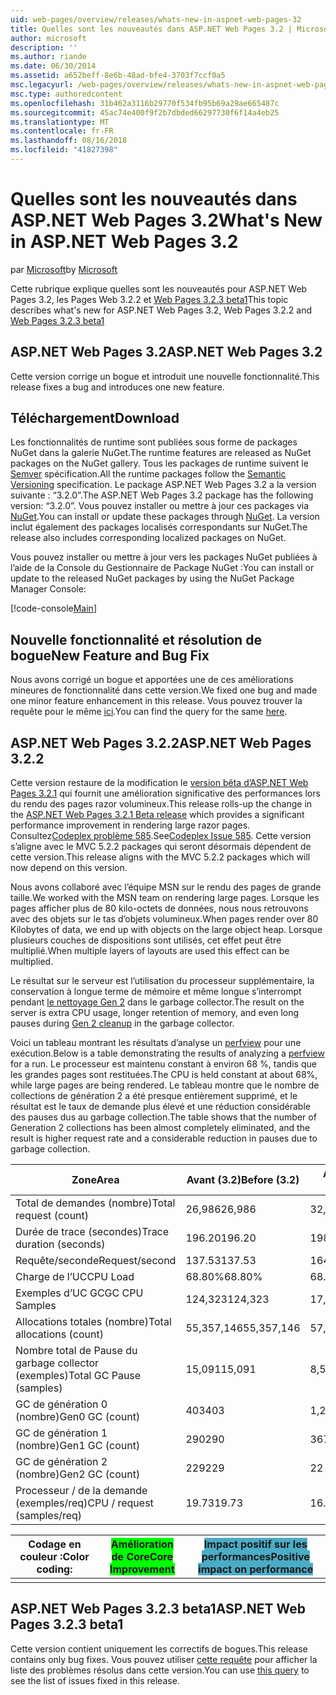 ```yaml
---
uid: web-pages/overview/releases/whats-new-in-aspnet-web-pages-32
title: Quelles sont les nouveautés dans ASP.NET Web Pages 3.2 | Microsoft Docs
author: microsoft
description: ''
ms.author: riande
ms.date: 06/30/2014
ms.assetid: a652beff-8e6b-48ad-bfe4-3703f7ccf0a5
msc.legacyurl: /web-pages/overview/releases/whats-new-in-aspnet-web-pages-32
msc.type: authoredcontent
ms.openlocfilehash: 31b462a3116b29770f534fb95b69a29ae665487c
ms.sourcegitcommit: 45ac74e400f9f2b7dbded66297730f6f14a4eb25
ms.translationtype: MT
ms.contentlocale: fr-FR
ms.lasthandoff: 08/16/2018
ms.locfileid: "41827398"
---
```

<a name="whats-new-in-aspnet-web-pages-32"></a><span data-ttu-id="9e86d-102">Quelles sont les nouveautés dans ASP.NET Web Pages 3.2</span><span class="sxs-lookup"><span data-stu-id="9e86d-102">What's New in ASP.NET Web Pages 3.2</span></span>
====================
<span data-ttu-id="9e86d-103">par [Microsoft](https://github.com/microsoft)</span><span class="sxs-lookup"><span data-stu-id="9e86d-103">by [Microsoft](https://github.com/microsoft)</span></span>

<span data-ttu-id="9e86d-104">Cette rubrique explique quelles sont les nouveautés pour ASP.NET Web Pages 3.2, les Pages Web 3.2.2 et [Web Pages 3.2.3 beta1](https://blogs.msdn.com/b/webdev/archive/2014/12/17/asp-net-mvc-5-2-3-web-pages-5-2-3-and-web-api-5-2-3-beta-releases.aspx)</span><span class="sxs-lookup"><span data-stu-id="9e86d-104">This topic describes what's new for ASP.NET Web Pages 3.2, Web Pages 3.2.2 and [Web Pages 3.2.3 beta1](https://blogs.msdn.com/b/webdev/archive/2014/12/17/asp-net-mvc-5-2-3-web-pages-5-2-3-and-web-api-5-2-3-beta-releases.aspx)</span></span>

## <a name="aspnet-web-pages-32"></a><span data-ttu-id="9e86d-105">ASP.NET Web Pages 3.2</span><span class="sxs-lookup"><span data-stu-id="9e86d-105">ASP.NET Web Pages 3.2</span></span>

<span data-ttu-id="9e86d-106">Cette version corrige un bogue et introduit une nouvelle fonctionnalité.</span><span class="sxs-lookup"><span data-stu-id="9e86d-106">This release fixes a bug and introduces one new feature.</span></span>

## <a name="download"></a><span data-ttu-id="9e86d-107">Téléchargement</span><span class="sxs-lookup"><span data-stu-id="9e86d-107">Download</span></span>

<span data-ttu-id="9e86d-108">Les fonctionnalités de runtime sont publiées sous forme de packages NuGet dans la galerie NuGet.</span><span class="sxs-lookup"><span data-stu-id="9e86d-108">The runtime features are released as NuGet packages on the NuGet gallery.</span></span> <span data-ttu-id="9e86d-109">Tous les packages de runtime suivent le [Semver](http://semver.org/) spécification.</span><span class="sxs-lookup"><span data-stu-id="9e86d-109">All the runtime packages follow the [Semantic Versioning](http://semver.org/) specification.</span></span> <span data-ttu-id="9e86d-110">Le package ASP.NET Web Pages 3.2 a la version suivante : &ldquo;3.2.0&rdquo;.</span><span class="sxs-lookup"><span data-stu-id="9e86d-110">The ASP.NET Web Pages 3.2 package has the following version: &ldquo;3.2.0&rdquo;.</span></span> <span data-ttu-id="9e86d-111">Vous pouvez installer ou mettre à jour ces packages via [NuGet](http://www.nuget.org/packages/Microsoft.AspNet.WebPages/).</span><span class="sxs-lookup"><span data-stu-id="9e86d-111">You can install or update these packages through [NuGet](http://www.nuget.org/packages/Microsoft.AspNet.WebPages/).</span></span> <span data-ttu-id="9e86d-112">La version inclut également des packages localisés correspondants sur NuGet.</span><span class="sxs-lookup"><span data-stu-id="9e86d-112">The release also includes corresponding localized packages on NuGet.</span></span>

<span data-ttu-id="9e86d-113">Vous pouvez installer ou mettre à jour vers les packages NuGet publiées à l’aide de la Console du Gestionnaire de Package NuGet :</span><span class="sxs-lookup"><span data-stu-id="9e86d-113">You can install or update to the released NuGet packages by using the NuGet Package Manager Console:</span></span>

[!code-console[Main](whats-new-in-aspnet-web-pages-32/samples/sample1.cmd)]

## <a name="new-feature-and-bug-fix"></a><span data-ttu-id="9e86d-114">Nouvelle fonctionnalité et résolution de bogue</span><span class="sxs-lookup"><span data-stu-id="9e86d-114">New Feature and Bug Fix</span></span>

<span data-ttu-id="9e86d-115">Nous avons corrigé un bogue et apportées une de ces améliorations mineures de fonctionnalité dans cette version.</span><span class="sxs-lookup"><span data-stu-id="9e86d-115">We fixed one bug and made one minor feature enhancement in this release.</span></span> <span data-ttu-id="9e86d-116">Vous pouvez trouver la requête pour le même [ici](https://aspnetwebstack.codeplex.com/workitem/list/advanced?keyword=&amp;status=Closed&amp;type=All&amp;priority=All&amp;release=v5.2%20RC|v5.2%20RTM&amp;assignedTo=All&amp;component=Web%20Pages%2FRazor&amp;sortField=Id&amp;sortDirection=Descending&amp;page=0&amp;reasonClosed=Fixed).</span><span class="sxs-lookup"><span data-stu-id="9e86d-116">You can find the query for the same [here](https://aspnetwebstack.codeplex.com/workitem/list/advanced?keyword=&amp;status=Closed&amp;type=All&amp;priority=All&amp;release=v5.2%20RC|v5.2%20RTM&amp;assignedTo=All&amp;component=Web%20Pages%2FRazor&amp;sortField=Id&amp;sortDirection=Descending&amp;page=0&amp;reasonClosed=Fixed).</span></span>

## <a name="aspnet-web-pages-322"></a><span data-ttu-id="9e86d-117">ASP.NET Web Pages 3.2.2</span><span class="sxs-lookup"><span data-stu-id="9e86d-117">ASP.NET Web Pages 3.2.2</span></span>

<span data-ttu-id="9e86d-118">Cette version restaure de la modification le [version bêta d’ASP.NET Web Pages 3.2.1](https://blogs.msdn.com/b/webdev/archive/2014/07/28/announcing-the-beta-release-of-web-pages-3-2-1.aspx) qui fournit une amélioration significative des performances lors du rendu des pages razor volumineux.</span><span class="sxs-lookup"><span data-stu-id="9e86d-118">This release rolls-up the change in the [ASP.NET Web Pages 3.2.1 Beta release](https://blogs.msdn.com/b/webdev/archive/2014/07/28/announcing-the-beta-release-of-web-pages-3-2-1.aspx) which provides a significant performance improvement in rendering large razor pages.</span></span> <span data-ttu-id="9e86d-119">Consultez[Codeplex problème 585](https://aspnetwebstack.codeplex.com/workitem/585).</span><span class="sxs-lookup"><span data-stu-id="9e86d-119">See[Codeplex Issue 585](https://aspnetwebstack.codeplex.com/workitem/585).</span></span> <span data-ttu-id="9e86d-120">Cette version s’aligne avec le MVC 5.2.2 packages qui seront désormais dépendent de cette version.</span><span class="sxs-lookup"><span data-stu-id="9e86d-120">This release aligns with the MVC 5.2.2 packages which will now depend on this version.</span></span>

<span data-ttu-id="9e86d-121">Nous avons collaboré avec l’équipe MSN sur le rendu des pages de grande taille.</span><span class="sxs-lookup"><span data-stu-id="9e86d-121">We worked with the MSN team on rendering large pages.</span></span> <span data-ttu-id="9e86d-122">Lorsque les pages afficher plus de 80 kilo-octets de données, nous nous retrouvons avec des objets sur le tas d’objets volumineux.</span><span class="sxs-lookup"><span data-stu-id="9e86d-122">When pages render over 80 Kilobytes of data, we end up with objects on the large object heap.</span></span> <span data-ttu-id="9e86d-123">Lorsque plusieurs couches de dispositions sont utilisés, cet effet peut être multiplié.</span><span class="sxs-lookup"><span data-stu-id="9e86d-123">When multiple layers of layouts are used this effect can be multiplied.</span></span>

<span data-ttu-id="9e86d-124">Le résultat sur le serveur est l’utilisation du processeur supplémentaire, la conservation à longue terme de mémoire et même longue s’interrompt pendant [le nettoyage Gen 2](https://msdn.microsoft.com/en-us/library/ms973837.aspx) dans le garbage collector.</span><span class="sxs-lookup"><span data-stu-id="9e86d-124">The result on the server is extra CPU usage, longer retention of memory, and even long pauses during [Gen 2 cleanup](https://msdn.microsoft.com/en-us/library/ms973837.aspx) in the garbage collector.</span></span>

<span data-ttu-id="9e86d-125">Voici un tableau montrant les résultats d’analyse un [perfview](https://channel9.msdn.com/Series/PerfView-Tutorial) pour une exécution.</span><span class="sxs-lookup"><span data-stu-id="9e86d-125">Below is a table demonstrating the results of analyzing a [perfview](https://channel9.msdn.com/Series/PerfView-Tutorial) for a run.</span></span> <span data-ttu-id="9e86d-126">Le processeur est maintenu constant à environ 68 %, tandis que les grandes pages sont restituées.</span><span class="sxs-lookup"><span data-stu-id="9e86d-126">The CPU is held constant at about 68%, while large pages are being rendered.</span></span> <span data-ttu-id="9e86d-127">Le tableau montre que le nombre de collections de génération 2 a été presque entièrement supprimé, et le résultat est le taux de demande plus élevé et une réduction considérable des pauses dus au garbage collection.</span><span class="sxs-lookup"><span data-stu-id="9e86d-127">The table shows that the number of Generation 2 collections has been almost completely eliminated, and the result is higher request rate and a considerable reduction in pauses due to garbage collection.</span></span>

| <span data-ttu-id="9e86d-128">**Zone**</span><span class="sxs-lookup"><span data-stu-id="9e86d-128">**Area**</span></span> | <span data-ttu-id="9e86d-129">**Avant (3.2)**</span><span class="sxs-lookup"><span data-stu-id="9e86d-129">**Before (3.2)**</span></span> | <span data-ttu-id="9e86d-130">**Après (3.2.1)**</span><span class="sxs-lookup"><span data-stu-id="9e86d-130">**After (3.2.1)**</span></span> | <span data-ttu-id="9e86d-131">**% De delta**</span><span class="sxs-lookup"><span data-stu-id="9e86d-131">**Delta %**</span></span> |
| --- | --- | --- | --- |
| <span data-ttu-id="9e86d-132">Total de demandes (nombre)</span><span class="sxs-lookup"><span data-stu-id="9e86d-132">Total request (count)</span></span> | <span data-ttu-id="9e86d-133">26,986</span><span class="sxs-lookup"><span data-stu-id="9e86d-133">26,986</span></span> | <span data-ttu-id="9e86d-134">32,591</span><span class="sxs-lookup"><span data-stu-id="9e86d-134">32,591</span></span> | <span data-ttu-id="9e86d-135"><font style="background-color: #4bacc6">20.80%</font></span><span class="sxs-lookup"><span data-stu-id="9e86d-135"><font style="background-color: #4bacc6">20.80%</font></span></span> |
| <span data-ttu-id="9e86d-136">Durée de trace (secondes)</span><span class="sxs-lookup"><span data-stu-id="9e86d-136">Trace duration (seconds)</span></span> | <span data-ttu-id="9e86d-137">196.20</span><span class="sxs-lookup"><span data-stu-id="9e86d-137">196.20</span></span> | <span data-ttu-id="9e86d-138">198.60</span><span class="sxs-lookup"><span data-stu-id="9e86d-138">198.60</span></span> | <span data-ttu-id="9e86d-139">1.20%</span><span class="sxs-lookup"><span data-stu-id="9e86d-139">1.20%</span></span> |
| <span data-ttu-id="9e86d-140">Requête/seconde</span><span class="sxs-lookup"><span data-stu-id="9e86d-140">Request/second</span></span> | <span data-ttu-id="9e86d-141">137.53</span><span class="sxs-lookup"><span data-stu-id="9e86d-141">137.53</span></span> | <span data-ttu-id="9e86d-142">164.10</span><span class="sxs-lookup"><span data-stu-id="9e86d-142">164.10</span></span> | <span data-ttu-id="9e86d-143"><font style="background-color: #4bacc6">19.30%</font></span><span class="sxs-lookup"><span data-stu-id="9e86d-143"><font style="background-color: #4bacc6">19.30%</font></span></span> |
| <span data-ttu-id="9e86d-144">Charge de l’UC</span><span class="sxs-lookup"><span data-stu-id="9e86d-144">CPU Load</span></span> | <span data-ttu-id="9e86d-145">68.80%</span><span class="sxs-lookup"><span data-stu-id="9e86d-145">68.80%</span></span> | <span data-ttu-id="9e86d-146">68.50%</span><span class="sxs-lookup"><span data-stu-id="9e86d-146">68.50%</span></span> |  <span data-ttu-id="9e86d-147">-0.40%</span><span class="sxs-lookup"><span data-stu-id="9e86d-147">-0.40%</span></span> |
| <span data-ttu-id="9e86d-148">Exemples d’UC GC</span><span class="sxs-lookup"><span data-stu-id="9e86d-148">GC CPU Samples</span></span> | <span data-ttu-id="9e86d-149">124,323</span><span class="sxs-lookup"><span data-stu-id="9e86d-149">124,323</span></span> | <span data-ttu-id="9e86d-150">17,543</span><span class="sxs-lookup"><span data-stu-id="9e86d-150">17,543</span></span> | <span data-ttu-id="9e86d-151"><font style="background-color: #4bacc6">-85.90%</font></span><span class="sxs-lookup"><span data-stu-id="9e86d-151"><font style="background-color: #4bacc6">-85.90%</font></span></span> |
| <span data-ttu-id="9e86d-152">Allocations totales (nombre)</span><span class="sxs-lookup"><span data-stu-id="9e86d-152">Total allocations (count)</span></span> | <span data-ttu-id="9e86d-153">55,357,146</span><span class="sxs-lookup"><span data-stu-id="9e86d-153">55,357,146</span></span> | <span data-ttu-id="9e86d-154">57,222,949</span><span class="sxs-lookup"><span data-stu-id="9e86d-154">57,222,949</span></span> | <span data-ttu-id="9e86d-155">3.40%</span><span class="sxs-lookup"><span data-stu-id="9e86d-155">3.40%</span></span> |
| <span data-ttu-id="9e86d-156">Nombre total de Pause du garbage collector (exemples)</span><span class="sxs-lookup"><span data-stu-id="9e86d-156">Total GC Pause (samples)</span></span> | <span data-ttu-id="9e86d-157">15,091</span><span class="sxs-lookup"><span data-stu-id="9e86d-157">15,091</span></span> | <span data-ttu-id="9e86d-158">8,515</span><span class="sxs-lookup"><span data-stu-id="9e86d-158">8,515</span></span> | <span data-ttu-id="9e86d-159"><font style="background-color: #4bacc6">-43.60%</font></span><span class="sxs-lookup"><span data-stu-id="9e86d-159"><font style="background-color: #4bacc6">-43.60%</font></span></span> |
| <span data-ttu-id="9e86d-160">GC de génération 0 (nombre)</span><span class="sxs-lookup"><span data-stu-id="9e86d-160">Gen0 GC (count)</span></span> | <span data-ttu-id="9e86d-161">403</span><span class="sxs-lookup"><span data-stu-id="9e86d-161">403</span></span> | <span data-ttu-id="9e86d-162">1,216</span><span class="sxs-lookup"><span data-stu-id="9e86d-162">1,216</span></span> | <span data-ttu-id="9e86d-163">201.70%</span><span class="sxs-lookup"><span data-stu-id="9e86d-163">201.70%</span></span> |
| <span data-ttu-id="9e86d-164">GC de génération 1 (nombre)</span><span class="sxs-lookup"><span data-stu-id="9e86d-164">Gen1 GC (count)</span></span> | <span data-ttu-id="9e86d-165">290</span><span class="sxs-lookup"><span data-stu-id="9e86d-165">290</span></span> | <span data-ttu-id="9e86d-166">367</span><span class="sxs-lookup"><span data-stu-id="9e86d-166">367</span></span> | <span data-ttu-id="9e86d-167">26.60%</span><span class="sxs-lookup"><span data-stu-id="9e86d-167">26.60%</span></span> |
| <span data-ttu-id="9e86d-168">GC de génération 2 (nombre)</span><span class="sxs-lookup"><span data-stu-id="9e86d-168">Gen2 GC (count)</span></span> | <span data-ttu-id="9e86d-169">229</span><span class="sxs-lookup"><span data-stu-id="9e86d-169">229</span></span> | <span data-ttu-id="9e86d-170">2</span><span class="sxs-lookup"><span data-stu-id="9e86d-170">2</span></span> | <span data-ttu-id="9e86d-171"><font style="background-color: #00ff00">-99.10%</font></span><span class="sxs-lookup"><span data-stu-id="9e86d-171"><font style="background-color: #00ff00">-99.10%</font></span></span> |
| <span data-ttu-id="9e86d-172">Processeur / de la demande (exemples/req)</span><span class="sxs-lookup"><span data-stu-id="9e86d-172">CPU / request (samples/req)</span></span> | <span data-ttu-id="9e86d-173">19.73</span><span class="sxs-lookup"><span data-stu-id="9e86d-173">19.73</span></span> | <span data-ttu-id="9e86d-174">16.47</span><span class="sxs-lookup"><span data-stu-id="9e86d-174">16.47</span></span> | <span data-ttu-id="9e86d-175">-16.50%</span><span class="sxs-lookup"><span data-stu-id="9e86d-175">-16.50%</span></span> |

| <span data-ttu-id="9e86d-176">Codage en couleur :</span><span class="sxs-lookup"><span data-stu-id="9e86d-176">Color coding:</span></span> | <span data-ttu-id="9e86d-177"><font style="background-color: #00ff00">Amélioration de Core</font></span><span class="sxs-lookup"><span data-stu-id="9e86d-177"><font style="background-color: #00ff00">Core Improvement</font></span></span> | <span data-ttu-id="9e86d-178"><font style="background-color: #4bacc6">Impact positif sur les performances</font></span><span class="sxs-lookup"><span data-stu-id="9e86d-178"><font style="background-color: #4bacc6">Positive impact on performance</font></span></span> |
|---------------|-----------------------------------------------------------------|-------------------------------------------------------------------------------|
|               |                                                                 |                                                                               |

## <a name="aspnet-web-pages-323-beta1"></a><span data-ttu-id="9e86d-179">ASP.NET Web Pages 3.2.3 beta1</span><span class="sxs-lookup"><span data-stu-id="9e86d-179">ASP.NET Web Pages 3.2.3 beta1</span></span>

<span data-ttu-id="9e86d-180">Cette version contient uniquement les correctifs de bogues.</span><span class="sxs-lookup"><span data-stu-id="9e86d-180">This release contains only bug fixes.</span></span> <span data-ttu-id="9e86d-181">Vous pouvez utiliser [cette requête](https://aspnetwebstack.codeplex.com/workitem/list/advanced?keyword=&amp;status=Closed&amp;type=All&amp;priority=All&amp;release=v5.2.3%20Beta&amp;assignedTo=All&amp;component=Web%20Pages%2FRazor&amp;sortField=LastUpdatedDate&amp;sortDirection=Descending&amp;page=0&amp;reasonClosed=Fixed) pour afficher la liste des problèmes résolus dans cette version.</span><span class="sxs-lookup"><span data-stu-id="9e86d-181">You can use [this query](https://aspnetwebstack.codeplex.com/workitem/list/advanced?keyword=&amp;status=Closed&amp;type=All&amp;priority=All&amp;release=v5.2.3%20Beta&amp;assignedTo=All&amp;component=Web%20Pages%2FRazor&amp;sortField=LastUpdatedDate&amp;sortDirection=Descending&amp;page=0&amp;reasonClosed=Fixed) to see the list of issues fixed in this release.</span></span>
